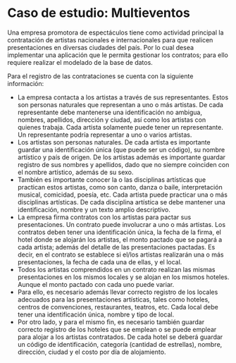 # Caso de estudio: Multieventos  

Una empresa promotora de espectáculos tiene como actividad principal la contratación de artistas nacionales e internacionales para que realicen presentaciones en diversas ciudades del país. Por lo cual desea implementar una aplicación que le permita gestionar los contratos; para ello requiere realizar el modelado de la base de datos. 

Para el registro de las contrataciones se cuenta con la siguiente información: 

- La empresa contacta a los artistas a través de sus representantes. Estos son personas naturales que representan a uno o más artistas. De cada representante debe mantenerse una identificación no ambigua, nombres, apellidos, dirección y ciudad, así como los artistas con quienes trabaja. Cada artista solamente puede tener un representante. Un representante podría representar a uno o varios artistas. 
- Los artistas son personas naturales. De cada artista es importante guardar una identificación única (que puede ser un código), su nombre artístico y país de origen. De los artistas además es importante guardar registro de sus nombres y apellidos, dado que no siempre coinciden con el nombre artístico, además de su sexo. 
- También es importante conocer la o las disciplinas artísticas que practican estos artistas, como son canto, danza o baile, interpretación musical, comicidad, poesía, etc. Cada artista puede practicar una o más disciplinas artísticas. De cada disciplina artística se debe mantener una identificación, nombre y un texto amplio descriptivo. 
- La empresa firma contratos con los artistas para pactar sus presentaciones. Un contrato puede involucrar a uno o más artistas. Los contratos deben tener una identificación única, la fecha de la firma, el hotel donde se alojarán los artistas, el monto pactado que se pagará a cada artista; además del detalle de las presentaciones pactadas. Es decir, en el contrato se establece si el/los artistas realizarán una o más presentaciones, la fecha de cada una de ellas, y el local. 
- Todos los artistas comprendidos en un contrato realizan las mismas presentaciones en los mismos locales y se alojan en los mismos hoteles. Aunque el monto pactado con cada uno puede variar. 
- Para ello, es necesario además llevar correcto registro de los locales adecuados para las presentaciones artísticas, tales como hoteles, centros de convenciones, restaurantes, teatros, etc. Cada local debe tener una identificación única, nombre y tipo de local. 
- Por otro lado, y para el mismo fin, es necesario también guardar correcto registro de los hoteles que se emplean o se puede emplear para alojar a los artistas contratados. De cada hotel se deberá guardar un código de identificación, categoría (cantidad de estrellas), nombre, dirección, ciudad y el costo por día de alojamiento. 
